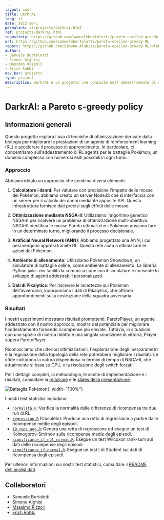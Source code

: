 ```yaml
---
layout: post
title: DarkrAI
lang: it
date: 2022-10-1
permalink: it/projects/darkrai.html
ref: projects/darkrai.html
repository: https://github.com/samuelebortolotti/pareto-epsilon-greedy-RL
url: https://github.com/samuelebortolotti/pareto-epsilon-greedy-RL
report: https://github.com/Simone-Alghisi/pareto-epsilon-greedy-RL/blob/master/report/main.pdf
author: 
- Samuele Bortolotti
- Simone Alghisi
- Massimo Rizzoli
- Erich Robbi
nav_bar: projects
type: project
description: DarkrAI è un progetto che consiste nell'addestramento di due epsilon-greedy agents di reinforcement learning per le battaglie di Pokémon. È stato sviluppato per il corso di laurea magistrale in Informatica dell'Università di Trento nell'ambito del corso di Bio-Inspired Artificial Intelligence.
---
```


# DarkrAI: a Pareto ε-greedy policy

## Informazioni generali

Questo progetto esplora l'uso di tecniche di ottimizzazione derivate dalla biologia per migliorare le prestazioni di un agente di reinforcement learning (RL) e accelerare il processo di apprendimento. In particolare, ci concentriamo sull'addestramento di RL agents per le battaglie Pokémon, un dominio complesso con numerosi esiti possibili in ogni turno.

### Approccio

Abbiamo ideato un approccio che combina diversi elementi:

1. **Calcolatore i danni**: Per valutare con precisione l'impatto delle mosse dei Pokémon, abbiamo creato un server NodeJS che si interfaccia con un server per il calcolo dei danni mediante apposite API. Questa infrastruttura fornisce dati precisi sugli effetti delle mosse.

2. **Ottimizzazione mediante NSGA-II**: Utilizziamo l'algoritmo genetico NSGA-II per risolvere un problema di ottimizzazione multi-obiettivo. NSGA-II identifica le mosse Pareto ottimali che i Pokémon possono fare in un determinato turno, migliorando il processo decisionale.

3. **Artificial Neural Network (ANN)**: Abbiamo progettato una ANN, i cui pesi vengono appresi tramite RL. Questa rete aiuta a ottimizzare le azioni dei Pokémon.

4. **Ambiente di allenamento**: Utilizziamo Pokémon Showdown, un simulatore di battaglie online, come ambiente di allenamento. La libreria Python `poke-env` facilita la comunicazione con il simulatore e consente lo sviluppo di agenti addestrabili personalizzati.

5. **Dati di Pikalytics**: Per risolvere le incertezze sui Pokémon dell'avversario, incorporiamo i dati di Pikalytics, che offrono approfondimenti sulla costruzione della squadra avversaria.

### Risultati

I nostri esperimenti mostrano risultati promettenti. ParetoPlayer, un agente addestrato con il nostro approccio, mostra del potenziale per migliorare l'addestramento fornendo ricompense più elevate. Tuttavia, in situazioni con uno spazio di ricerca ridotto e una singola condizione di vittoria, Player supera ParetoPlayer.

Riconosciamo che ulteriori ottimizzazioni, l'esplorazione degli iperparametri e la regolazione della topologia della rete potrebbero migliorare i risultati. Le sfide includono la natura dispendiosa in termini di tempo di NSGA-II, che attualmente si basa su CPU, e la risoluzione degli switch forzati.

Per i dettagli completi, la metodologia, le scelte di implementazione e i risultati, consultare la [relazione](https://github.com/samuelebortolotti/pareto-epsilon-greedy-RL/blob/master/report/main.pdf) e le [slides della presentazione](https://github.com/samuelebortolotti/pareto-epsilon-greedy-RL/blob/master/presentation/main.pdf).

![Battaglia Pokémon](https://raw.githubusercontent.com/samuelebortolotti/pareto-epsilon-greedy-RL/master/presentation/assets/2v2_fixed.gif){: width="100%"}

I nostri test statistici includono:

- [`normalità.R`](https://github.com/samuelebortolotti/pareto-epsilon-greedy-RL/blob/master/analysis/normality.R): Verifica la normalità delle differenze di ricompensa tra due run di RL.
- [`regression.R`](https://github.com/samuelebortolotti/pareto-epsilon-greedy-RL/blob/master/analysis/regression.R) (Obsoleto): Produce una retta di regressione a partire dalle ricompense medie degli episodi.
- [`10_runs_agg.R`](https://github.com/samuelebortolotti/pareto-epsilon-greedy-RL/blob/master/analysis/10_runs_agg.r): Genera una retta di regressione ed esegue un test di Kolmogorov-Smirnov sulle ricompense medie degli episodi.
- [`significance_if_not_normal.R`](https://github.com/samuelebortolotti/pareto-epsilon-greedy-RL/blob/master/analysis/significance_if_not_normal.R): Esegue un test Wilcoxon rank-sum sui dati delle ricompense degli episodi.
- [`significance_if_normal.R`](https://github.com/samuelebortolotti/pareto-epsilon-greedy-RL/blob/master/analysis/significance_if_normal.R): Esegue un test t di Student sui dati di ricompensa degli episodi.

Per ulteriori informazioni sui nostri test statistici, consultare il [README dell'analisi dati](https://github.com/samuelebortolotti/pareto-epsilon-greedy-RL/blob/master/analysis/README.md).

## Collaboratori
- Samuele Bortolotti
- [Simone Alghisi](https://github.com/Simone-Alghisi)
- [Massimo Rizzoli](https://github.com/massimo-rizzoli)
- [Erich Robbi](https://github.com/erich-r)